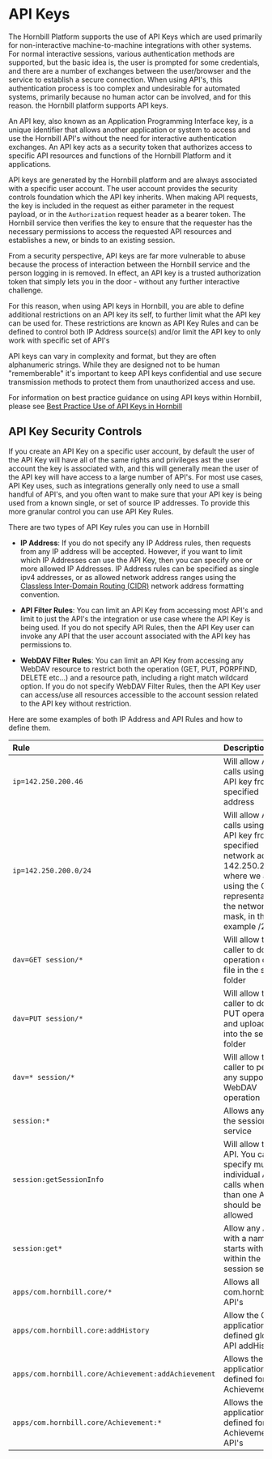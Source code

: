 # API Keys

The Hornbill Platform supports the use of API Keys which are used primarily for non-interactive machine-to-machine integrations with other systems.  For normal interactive sessions, various authentication methods are supported, but the basic idea is, the user is prompted for some credentials, and there are a number of exchanges between the user/browser and the service to establish a secure connection.   When using API's, this authentication process is too complex and undesirable for automated systems, primarily because no human actor can be involved, and for this reason. the Hornbill platform supports API keys.  

An API key, also known as an Application Programming Interface key, is a unique identifier that allows another application or system  to access and use the Hornbill API's without the need for interactive authentication exchanges. An API key acts as a security token that authorizes access to specific API resources and functions of the Hornbill Platform and it applications.

API keys are generated by the Hornbill platform and are always associated with a specific user account. The user account provides the security controls foundation which the API key inherits.  When making API requests, the key is included in the request as either parameter in the request payload, or in the `Authorization` request header as a bearer token. The Hornbill service then verifies the key to ensure that the requester has the necessary permissions to access the requested API resources and establishes a new, or binds to an existing session. 

From a security perspective, API keys are far more vulnerable to abuse because the process of interaction between the Hornbill service and the person logging in is removed. In effect, an API key is a trusted authorization token that simply lets you in the door - without any further interactive challenge. 

For this reason, when using API keys in Hornbill, you are able to define additional restrictions on an API key its self, to further limit what the API key can be used for.  These restrictions are known as API Key Rules and can be defined to control both IP Address source(s) and/or limit the API key to only work with specific set of API's

API keys can vary in complexity and format, but they are often alphanumeric strings. While they are designed not to be human "rememberable" it's important to keep API keys confidential and use secure transmission methods to protect them from unauthorized access and use.

For information on best practice guidance on using API keys within Hornbill, please see [Best Practice Use of API Keys in Hornbill](/esp-fundamentals/best-practice/platform-api-keys)

## API Key Security Controls

If you create an API Key on a specific user account, by default the user of the API Key will have all of the same rights and privileges ast the user account the key is associated with, and this will generally mean the user of the API key will have access to a large number of API's.  For most use cases, API Key uses, such as integrations generally only need to use a small handful of API's, and you often want to make sure that your API key is being used from a known single, or set of source IP addresses.  To provide this more granular control you can use API Key Rules.

There are two types of API Key rules you can use in Hornbill

- __IP Address__: If you do not specify any IP Address rules, then requests from any IP address will be accepted.  However, if you want to limit which IP Addresses can use the API Key, then you can specify one or more allowed IP Addresses. IP Address rules can be specified as single ipv4 addresses, or as allowed network address ranges using the [Classless Inter-Domain Routing (CIDR)](https://en.wikipedia.org/wiki/Classless_Inter-Domain_Routing) network address formatting convention.

- __API Filter Rules__: You can limit an API Key from accessing most API's and limit to just the API's the integration or use case where the API Key is being used.  If you do not specify API Rules, then the API Key user can invoke any API that the user account associated with the API key has permissions to.

- __WebDAV Filter Rules__: You can limit an API Key from accessing any WebDAV resource to restrict both the operation (GET, PUT, PORPFIND, DELETE etc...) and a resource path, including a right match wildcard option.  If you do not specify WebDAV Filter Rules, then the API Key user can access/use all resources accessible to the account session related to the API key without restriction.

Here are some examples of both IP Address and API Rules and how to define them.  

|Rule|Description|
|:--|:--|
|`ip=142.250.200.46`|Will allow API calls using this API key from the specified address|
|`ip=142.250.200.0/24`|Will allow API calls using this API key from the specified network address 142.250.200.x where we are using the CIDR representation of the network mask, in this example /24|
|`dav=GET session/*`|Will allow the caller to do GET operation on any file in the session folder|
|`dav=PUT session/*`|Will allow the caller to do a PUT operation and upload a file into the session folder|
|`dav=* session/*`|Will allow the caller to perform any supported WebDAV operation|
|`session:*`|Allows any API in the session service|
|`session:getSessionInfo`|Will allow this API. You can specify multiple individual API calls when more than one API call should be allowed|
|`session:get*`|Allow any API with a name that starts with 'get' within the session service|
|`apps/com.hornbill.core/*`|Allows all com.hornbill.core API's|
|`apps/com.hornbill.core:addHistory`| Allow the Core application defined global API addHistory
|`apps/com.hornbill.core/Achievement:addAchievement`|Allows the application defined for entity Achievement|
|`apps/com.hornbill.core/Achievement:*`|Allows the application defined for entity Achievement's API's|

